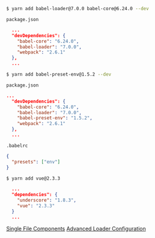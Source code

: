 

```sh
$ yarn add babel-loader@7.0.0 babel-core@6.24.0 --dev
```

`package.json`
```json
  ...
  "devDependencies": {
    "babel-core": "6.24.0",
    "babel-loader": "7.0.0",
    "webpack": "2.6.1"
  },
  ...
```

```sh
$ yarn add babel-preset-env@1.5.2 --dev
```

`package.json`
```json
...
  "devDependencies": {
    "babel-core": "6.24.0",
    "babel-loader": "7.0.0",
    "babel-preset-env": "1.5.2",
    "webpack": "2.6.1"
  },
  ...
```

`.babelrc`
```json
{
  "presets": ["env"]
}
```

```sh
$ yarn add vue@2.3.3
```

```json
  ...
  "dependencies": {
    "underscore": "1.8.3",
    "vue": "2.3.3"
  }
  ...
```


[Single File Components](https://vuejs.org/v2/guide/single-file-components.html)
[Advanced Loader Configuration](https://vue-loader.vuejs.org/en/configurations/advanced.html)